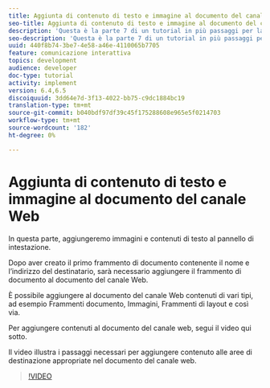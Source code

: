 ```yaml
---
title: Aggiunta di contenuto di testo e immagine al documento del canale Web
seo-title: Aggiunta di contenuto di testo e immagine al documento del canale Web
description: 'Questa è la parte 7 di un tutorial in più passaggi per la creazione del primo documento di comunicazione interattivo. In questa parte, aggiungeremo immagini e contenuti di testo al pannello di intestazione. '
seo-description: 'Questa è la parte 7 di un tutorial in più passaggi per la creazione del primo documento di comunicazione interattivo. In questa parte, aggiungeremo immagini e contenuti di testo al pannello di intestazione. '
uuid: 440f8b74-3be7-4e58-a46e-4110065b7705
feature: comunicazione interattiva
topics: development
audience: developer
doc-type: tutorial
activity: implement
version: 6.4,6.5
discoiquuid: 3dd64e7d-3f13-4022-bb75-c9dc1884bc19
translation-type: tm+mt
source-git-commit: b040bdf97df39c45f175288608e965e5f0214703
workflow-type: tm+mt
source-wordcount: '182'
ht-degree: 0%

---
```



# Aggiunta di contenuto di testo e immagine al documento del canale Web

In questa parte, aggiungeremo immagini e contenuti di testo al pannello di intestazione.

Dopo aver creato il primo frammento di documento contenente il nome e l’indirizzo del destinatario, sarà necessario aggiungere il frammento di documento al documento del canale Web.

È possibile aggiungere al documento del canale Web contenuti di vari tipi, ad esempio Frammenti documento, Immagini, Frammenti di layout e così via.

Per aggiungere contenuti al documento del canale web, segui il video qui sotto.

Il video illustra i passaggi necessari per aggiungere contenuto alle aree di destinazione appropriate nel documento del canale web.

>[!VIDEO](https://video.tv.adobe.com/v/22359/?quality=9&learn=on)

